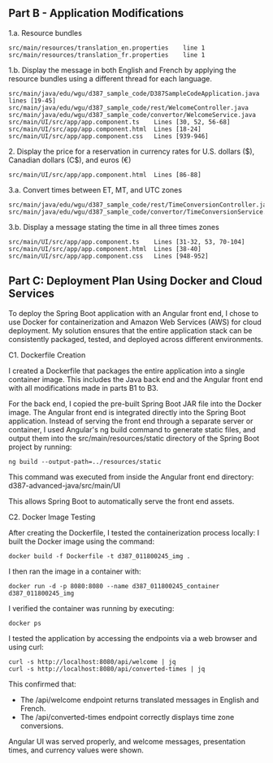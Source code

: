 ## Part B - Application Modifications

1.a. Resource bundles

	src/main/resources/translation_en.properties	line 1
	src/main/resources/translation_fr.properties	line 1

1.b. Display the message in both English and French by applying the resource bundles using a different thread for each language.
	
	src/main/java/edu/wgu/d387_sample_code/D387SampleCodeApplication.java  lines [19-45]
	src/main/java/edu/wgu/d387_sample_code/rest/WelcomeController.java
	src/main/java/edu/wgu/d387_sample_code/convertor/WelcomeService.java
	src/main/UI/src/app/app.component.ts    Lines [30, 52, 56-68]
	src/main/UI/src/app/app.component.html  Lines [18-24]
	src/main/UI/src/app/app.component.css   Lines [939-946]

2\. Display the price for a reservation in currency rates for U.S. dollars (\$), Canadian dollars (C\$), and euros (€)

	src/main/UI/src/app/app.component.html  Lines [86-88]

3.a. Convert times between ET, MT, and UTC zones

	src/main/java/edu/wgu/d387_sample_code/rest/TimeConversionController.java
	src/main/java/edu/wgu/d387_sample_code/convertor/TimeConversionService.java

3.b. Display a message stating the time in all three times zones

	src/main/UI/src/app/app.component.ts    Lines [31-32, 53, 70-104]
	src/main/UI/src/app/app.component.html  Lines [38-40]
	src/main/UI/src/app/app.component.css   Lines [948-952]

## Part C: Deployment Plan Using Docker and Cloud Services


To deploy the Spring Boot application with an Angular front end, I chose to use Docker for containerization and Amazon Web Services (AWS) for cloud deployment. My solution ensures that the entire application stack can be consistently packaged, tested, and deployed across different environments.


C1. Dockerfile Creation

I created a Dockerfile that packages the entire application into a single container image. This includes the Java back end and the Angular front end with all modifications made in parts B1 to B3.

For the back end, I copied the pre-built Spring Boot JAR file into the Docker image. The Angular front end is integrated directly into the Spring Boot application. Instead of serving the front end through a separate server or container, I used Angular's ng build command to generate static files, and output them into the src/main/resources/static directory of the Spring Boot project by running:

	ng build --output-path=../resources/static

This command was executed from inside the Angular front end directory: d387-advanced-java/src/main/UI

This allows Spring Boot to automatically serve the front end assets.

C2. Docker Image Testing

After creating the Dockerfile, I tested the containerization process locally:
I built the Docker image using the command:

	docker build -f Dockerfile -t d387_011800245_img .

I then ran the image in a container with:

	docker run -d -p 8080:8080 --name d387_011800245_container d387_011800245_img

I verified the container was running by executing:

	docker ps

I tested the application by accessing the endpoints via a web browser and using curl:

	curl -s http://localhost:8080/api/welcome | jq
	curl -s http://localhost:8080/api/converted-times | jq

This confirmed that:

* The /api/welcome endpoint returns translated messages in English and French.
* The /api/converted-times endpoint correctly displays time zone conversions.

Angular UI was served properly, and welcome messages, presentation times, and currency values were shown.

